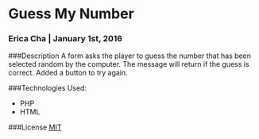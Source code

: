 # Guess My Number

### Erica Cha | January 1st, 2016

###Description
A form asks the player to guess the number that has been selected random by the computer. The message will return if the guess is correct. Added a button to try again.

###Technologies Used:
- PHP
- HTML

###License
 [MIT](https://github.com/twbs/bootstrap/blob/master/LICENSE)
